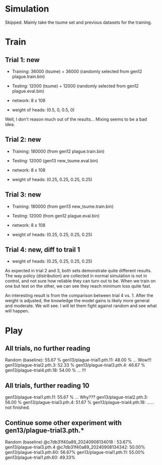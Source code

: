 
# Simulation

Skipped. Mainly take the tsume set and previous datasets for the training.

# Train

## Trial 1: new

* Training: 36000 (tsume) + 36000 (randomly selected from gen12 plague.train.bin)
* Testing: 12000 (tsume) + 12000 (randomly selected from gen12 plague.eval.bin)

* network: 8 x 108
* weight of heads: (0.5, 0, 0.5, 0)

Well, I don't reason much out of the results... Mixing seems to be a bad idea.

## Trial 2: new

* Training: 180000 (from gen12 plague.train.bin)
* Testing: 12000 (gen13 new_tsume.eval.bin)

* network: 8 x 108
* weight of heads: (0.25, 0.25, 0.25, 0.25)


## Trial 3: new

* Training: 180000 (from gen13 new_tsume.train.bin)
* Testing: 12000 (from gen12 plague.eval.bin)

* network: 8 x 108
* weight of heads: (0.25, 0.25, 0.25, 0.25)


## Trial 4: new, diff to trail 1
* weight of heads: (0.25, 0.25, 0.25, 0.25)

As expected in trial 2 and 3, both sets demonstrate quite different results. The way policy (distribution) are collected in normal simulation is not in control, and not sure how reliable they can turn out to be. When we train on one but test on the other, we can see they reach minimum loss quite fast.

An interesting result is from the comparison between trial 4 vs. 1. After the weight is adjusted, the knowledge the model gains is likely more general and moderate. We will see. I will let them fight against random and see what will happen.

# Play

## All trials, no further reading

Random (baseline): 55.67 %
gen13/plague-trial1.pth.11: 48.00 % ... Wow!!!
gen13/plague-trial2.pth.3: 52.33 %
gen13/plague-trial3.pth.4: 46.67 %
gen13/plague-trial4.pth.18: 54.00 % ... !!!

## All trials, further reading 10
gen13/plague-trial1.pth.11: 55.67 % ... Why???
gen13/plague-trial2.pth.3: 56.00 %
gen13/plague-trial3.pth.4: 51.67 %
gen13/plague-trial4.pth.18: ...... not finished.

## Continue some other experiment with gen13/plague-trial3.pth.*
Random (baseline) @c7db31f40a89_20240908134018 : 53.67%
gen13/plague-trial3.pth.4 @c7db31f40a89_20240908134342: 50.00%
gen13/plague-trial3.pth.60: 56.67%
gen13/plague-trial1.pth.11: 55.00%
gen13/plague-trial1.pth.60: 49.33%
